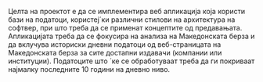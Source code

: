 Целта на проектот е да се имплементира веб апликациjа коjа користи бази на податоци, користеj´ки различни стилови на архитектура на софтвер, при што треба да се применат концептите од предавањата. Апликациjата треба да се фокусира на анализа на Македонската берза и да вклучува историски дневни податоци од веб-страницата на Македонската берза за сите достапни издавачи (компании или институции). Податоците што ´ке се обработуваат треба да ги покриваат наjмалку последните 10 години на дневно ниво.


